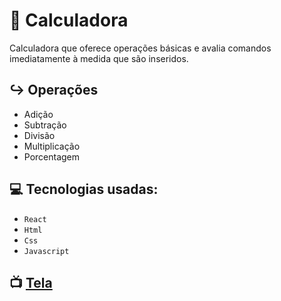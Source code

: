 # :1234:  Calculadora

Calculadora que oferece operações básicas e avalia comandos imediatamente à medida que são inseridos. 

## :arrow_right_hook: Operações

-   Adição
-   Subtração
-   Divisão
-   Multiplicação
-  Porcentagem

##  :computer:  Tecnologias usadas:

-   `React`
-   `Html`
-   `Css`
-   `Javascript`


##  :tv:  [Tela](./src/tela.png) 